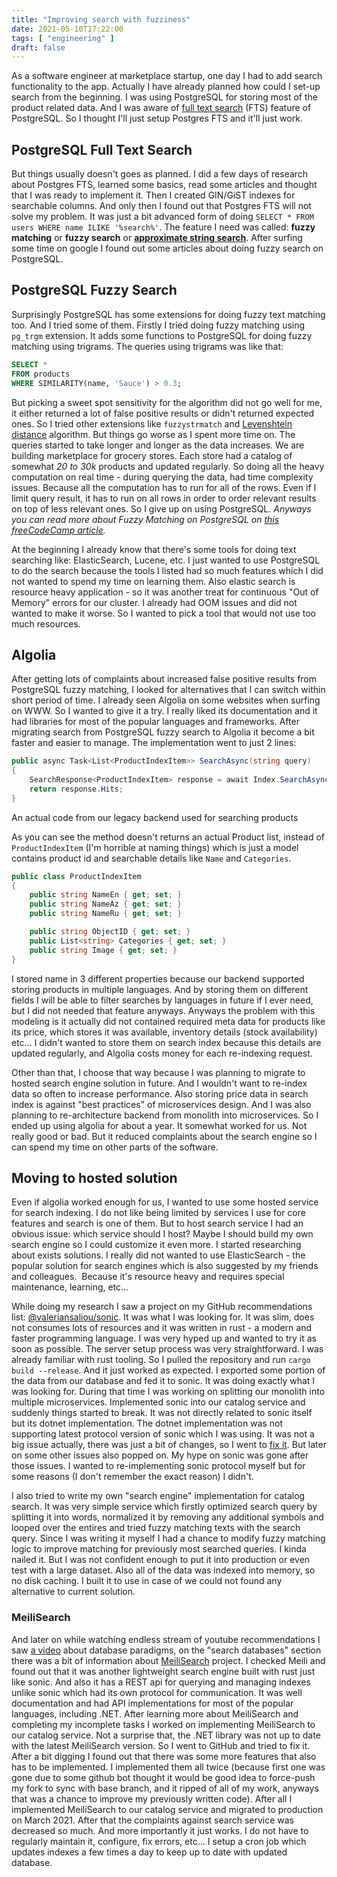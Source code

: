 ```yaml
---
title: "Improving search with fuzziness"
date: 2021-05-10T17:22:00
tags: [ "engineering" ]
draft: false
---
```


As a software engineer at marketplace startup, one day I had to add search functionality to the app. Actually I have already planned how could I set-up search from the beginning. I was using PostgreSQL for storing most of the product related data. And I was aware of [full text search](https://www.postgresql.org/docs/current/textsearch.html) (FTS) feature of PostgreSQL. So I thought I'll just setup Postgres FTS and it'll just work.

## PostgreSQL Full Text Search

But things usually doesn't goes as planned. I did a few days of research about Postgres FTS, learned some basics, read some articles and thought that I was ready to implement it. Then I created GIN/GiST indexes for searchable columns. And only then I found out that Postgres FTS will not solve my problem. It was just a bit advanced form of doing `SELECT * FROM users WHERE name ILIKE '%search%'`. The feature I need was called: **fuzzy matching** or **fuzzy search** or **[approximate string search](https://en.wikipedia.org/wiki/Approximate_string_matching)**. After surfing some time on google I found out some articles about doing fuzzy search on PostgreSQL.

## PostgreSQL Fuzzy Search

Surprisingly PostgreSQL has some extensions for doing fuzzy text matching too. And I tried some of them. Firstly I tried doing fuzzy matching using `pg_trgm` extension. It adds some functions to PostgreSQL for doing fuzzy matching using trigrams. The queries using trigrams was like that:

```sql
SELECT *
FROM products
WHERE SIMILARITY(name, 'Sauce') > 0.3;
```

But picking a sweet spot sensitivity for the algorithm did not go well for me, it either returned a lot of false positive results or didn't returned expected ones. So I tried other extensions like `fuzzystrmatch` and [Levenshtein distance](https://en.wikipedia.org/wiki/Levenshtein_distance) algorithm. But things go worse as I spent more time on. The queries started to take longer and longer as the data increases. We are building marketplace for grocery stores. Each store had a catalog of somewhat _20 to 30k_ products and updated regularly. So doing all the heavy computation on real time - during querying the data, had time complexity issues. Because all the computation has to run for all of the rows. Even if I limit query result, it has to run on all rows in order to order relevant results on top of less relevant ones. So I give up on using PostgreSQL. _Anyways you can read more about Fuzzy Matching on PostgreSQL on [this freeCodeCamp article](https://www.freecodecamp.org/news/fuzzy-string-matching-with-postgresql/)._

At the beginning I already know that there's some tools for doing text searching like: ElasticSearch, Lucene, etc. I just wanted to use PostgreSQL to do the search because the tools I listed had so much features which I did not wanted to spend my time on learning them. Also elastic search is resource heavy application - so it was another treat for continuous "Out of Memory" errors for our cluster. I already had OOM issues and did not wanted to make it worse. So I wanted to pick a tool that would not use too much resources.

## Algolia

After getting lots of complaints about increased false positive results from PostgreSQL fuzzy matching, I looked for alternatives that I can switch within short period of time. I already seen Algolia on some websites when surfing on WWW. So I wanted to give it a try. I really liked its documentation and it had libraries for most of the popular languages and frameworks. After migrating search from PostgreSQL fuzzy search to Algolia it become a bit faster and easier to manage. The implementation went to just 2 lines:

```csharp
public async Task<List<ProductIndexItem>> SearchAsync(string query)
{
    SearchResponse<ProductIndexItem> response = await Index.SearchAsync<ProductIndexItem>(new Query(query));
    return response.Hits;
}
```

An actual code from our legacy backend used for searching products

As you can see the method doesn't returns an actual Product list, instead of `ProductIndexItem` (I'm horrible at naming things) which is just a model contains product id and searchable details like `Name` and `Categories`.

```csharp
public class ProductIndexItem
{
    public string NameEn { get; set; }
    public string NameAz { get; set; }
    public string NameRu { get; set; }

    public string ObjectID { get; set; }
    public List<string> Categories { get; set; }
    public string Image { get; set; }
}
```

I stored name in 3 different properties because our backend supported storing products in multiple languages. And by storing them on different fields I will be able to filter searches by languages in future if I ever need, but I did not needed that feature anyways. Anyways the problem with this modeling is it actually did not contained required meta data for products like its price, which stores it was available, inventory details (stock availability) etc... I didn't wanted to store them on search index because this details are updated regularly, and Algolia costs money for each re-indexing request.

Other than that, I choose that way because I was planning to migrate to hosted search engine solution in future. And I wouldn't want to re-index data so often to increase performance. Also storing price data in search index is against "best practices" of microservices design. And I was also planning to re-architecture backend from monolith into microservices. So I ended up using algolia for about a year. It somewhat worked for us. Not really good or bad. But it reduced complaints about the search engine so I can spend my time on other parts of the software.

## Moving to hosted solution

Even if algolia worked enough for us, I wanted to use some hosted service for search indexing. I do not like being limited by services I use for core features and search is one of them. But to host search service I had an obvious issue: which service should I host? Maybe I should build my own search engine so I could customize it even more. I started researching about exists solutions. I really did not wanted to use ElasticSearch - the popular solution for search engines which is also suggested by my friends and colleagues.  Because it's resource heavy and requires special maintenance, learning, etc...

While doing my research I saw a project on my GitHub recommendations list: [@valeriansaliou/sonic](https://github.com/valeriansaliou/sonic). It was what I was looking for. It was slim, does not consumes lots of resources and it was written in rust - a modern and faster programming language. I was very hyped up and wanted to try it as soon as possible. The server setup process was very straightforward. I was already familiar with rust tooling. So I pulled the repository and run `cargo build --release`. And it just worked as expected. I exported some portion of the data from our database and fed it to sonic. It was doing exactly what I was looking for. During that time I was working on splitting our monolith into multiple microservices. Implemented sonic into our catalog service and suddenly things started to break. It was not directly related to sonic itself but its dotnet implementation. The dotnet implementation was not supporting latest protocol version of sonic which I was using. It was not a big issue actually, there was just a bit of changes, so I went to [fix it](https://github.com/spikensbror-dotnet/nsonic/pull/1). But later on some other issues also popped on. My hype on sonic was gone after those issues. I wanted to re-implementing sonic protocol myself but for some reasons (I don't remember the exact reason) I didn't.

I also tried to write my own "search engine" implementation for catalog search. It was very simple service which firstly optimized search query by splitting it into words, normalized it by removing any additional symbols and looped over the entires and tried fuzzy matching texts with the search query. Since I was writing it myself I had a chance to modify fuzzy matching logic to improve matching for previously most searched queries. I kinda nailed it. But I was not confident enough to put it into production or even test with a large dataset. Also all of the data was indexed into memory, so no disk caching. I built it to use in case of we could not found any alternative to current solution.

### MeiliSearch

And later on while watching endless stream of youtube recommendations I saw [a video](https://youtu.be/W2Z7fbCLSTw?t=439) about database paradigms, on the "search databases" section there was a bit of information about [MeiliSearch](https://www.meilisearch.com/) project. I checked Meili and found out that it was another lightweight search engine built with rust just like sonic. And also it has a REST api for querying and managing indexes unlike sonic which had its own protocol for communication. It was well documentation and had API implementations for most of the popular languages, including .NET. After learning more about MeiliSearch and completing my incomplete tasks I worked on implementing MeiliSearch to our catalog service. Not a surprise that, the .NET library was not up to date with the latest MeiliSearch version. So I went to GitHub and tried to fix it. After a bit digging I found out that there was some more features that also has to be implemented. I implemented them all twice (because first one was gone due to some github bot thought it would be good idea to force-push my fork to sync with base branch, and it ripped of all of my work, anyways that was a chance to improve my previously written code). After all I implemented MeiliSearch to our catalog service and migrated to production on March 2021. After that the complaints against search service was decreased so much. And more importantly it just works. I do not have to regularly maintain it, configure, fix errors, etc... I setup a cron job which updates indexes a few times a day to keep up to date with updated database.